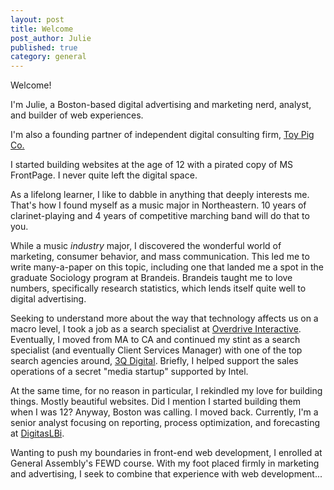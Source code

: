 ```yaml
---
layout: post
title: Welcome
post_author: Julie
published: true
category: general
---
```


Welcome! <p>I'm Julie, a Boston-based digital advertising and marketing nerd, analyst, and builder of web experiences.</p>
<p>I'm also a founding partner of independent digital consulting firm, <span><a href="http://toypig.co">Toy Pig Co.</a></span></p>
<p>I started building websites at the age of 12 with a pirated copy of MS FrontPage. I never quite left the digital space.</p>
<p>As a lifelong learner, I like to dabble in anything that deeply interests me. That's how I found myself as a music major in Northeastern. 10 years of clarinet-playing and 4 years of competitive marching band will do that to you.</p>
<p>While a music <em>industry</em> major, I discovered the wonderful world of marketing, consumer behavior, and mass communication. This led me to write many-a-paper on this topic, including one that landed me a spot in the graduate Sociology program at Brandeis. Brandeis taught me to love numbers, specifically research statistics, which lends itself quite well to digital advertising.</p> 
<p>Seeking to understand more about the way that technology affects us on a macro level, I took a job as a search specialist at <span><a href="http://ovrdrv.com">Overdrive Interactive</a></span>. Eventually, I moved from MA to CA and continued my stint as a search specialist (and eventually Client Services Manager) with one of the top search agencies around, <span><a href="http://www.3qdigital.com">3Q Digital</a></span>. Briefly, I helped support the sales operations of a secret "media startup" supported by Intel.</p> 
<p>At the same time, for no reason in particular, I rekindled my love for building things. Mostly beautiful websites. Did I mention I started building them when I was 12? Anyway, Boston was calling. I moved back. Currently, I'm a senior analyst focusing on reporting, process optimization, and forecasting at <span><a href="http://www.digitaslbi.com/global/">DigitasLBi</a></span>.</p> <p>Wanting to push my boundaries in front-end web development, I enrolled at General Assembly's FEWD course. With my foot placed firmly in marketing and advertising, I seek to combine that experience with web development...</p>
